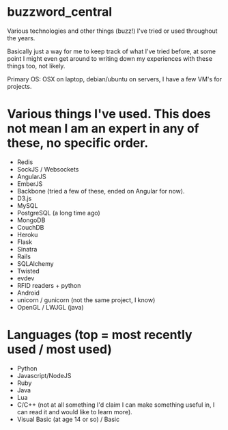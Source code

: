 buzzword_central
================

Various technologies and other things (buzz!) I've tried or used throughout the years.

Basically just a way for me to keep track of what I've tried before, at some point I might even get around to writing down my experiences with these things too, not likely.


Primary OS: OSX on laptop, debian/ubuntu on servers, I have a few VM's for projects.

Various things I've used. This does not mean I am an expert in any of these, no specific order.
=======================================================

* Redis
* SockJS / Websockets
* AngularJS
* EmberJS
* Backbone (tried a few of these, ended on Angular for now).
* D3.js
* MySQL
* PostgreSQL (a long time ago)
* MongoDB
* CouchDB
* Heroku
* Flask
* Sinatra
* Rails
* SQLAlchemy
* Twisted
* evdev
* RFID readers + python
* Android
* unicorn / gunicorn (not the same project, I know)
* OpenGL / LWJGL (java)

Languages (top = most recently used / most used)
================================================

* Python
* Javascript/NodeJS
* Ruby
* Java
* Lua
* C/C++ (not at all something I'd claim I can make something useful in, I can read it and would like to learn more).
* Visual Basic (at age 14 or so) / Basic

